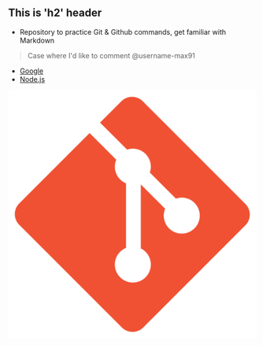 ## This is 'h2' **header**

* Repository to practice Git & Github commands, get familiar with Markdown
> Case where I'd like to comment @username-max91

* [Google](http://google.com)
* [Node.js](https://nodejs.org)

![Logo](images/git_icon.png)